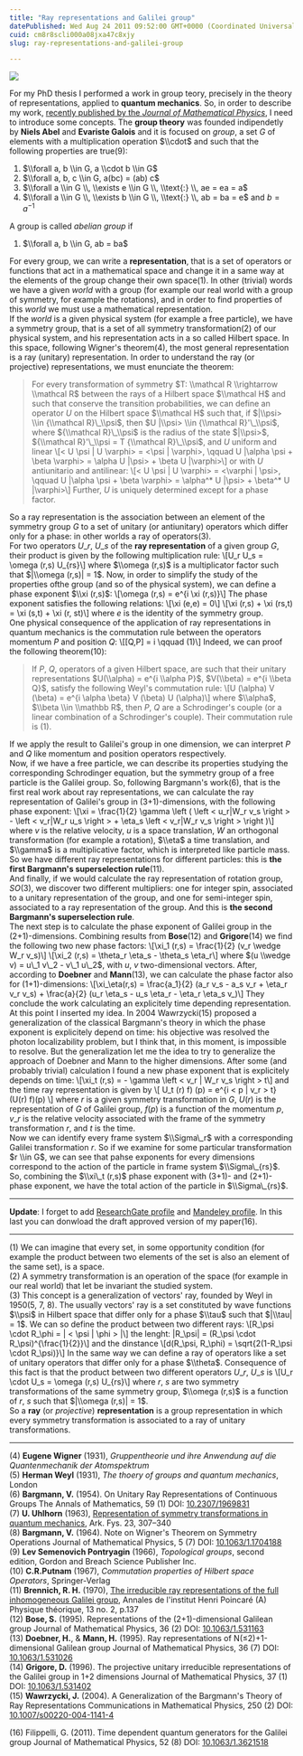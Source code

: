 ```yaml
---
title: "Ray representations and Galilei group"
datePublished: Wed Aug 24 2011 09:52:00 GMT+0000 (Coordinated Universal Time)
cuid: cm8r8scli000a08jxa47c8xjy
slug: ray-representations-and-galilei-group

---
```



[![](https://cdn.hashnode.com/res/hashnode/image/upload/v1743073213764/def42cbf-1f16-4f4d-b238-64b9f6c43611.jpeg)](http://www.jstor.org/pss/1969831)

For my PhD thesis I performed a work in group teory, precisely in the theory of representations, applied to **quantum mechanics**. So, in order to describe my work, [recently published by the _Journal of Mathematical Physics_](http://dx.doi.org/10.1063/1.3621518), I need to introduce some concepts. The **group theory** was founded indipendetly by **Niels Abel** and **Evariste Galois** and it is focused on _group_, a set $G$ of elements with a multiplication operation $\\cdot$ and such that the following properties are true(9):

1.  $\\forall a, b \\in G, a \\cdot b \\in G$
2.  $\\forall a, b, c \\in G, a(bc) = (ab) c$
3.  $\\forall a \\in G \\, \\exists e \\in G \\, \\text{:} \\, ae = ea = a$
4.  $\\forall a \\in G \\, \\exists b \\in G \\, \\text{:} \\, ab = ba = e$ and $b = a^{-1}$

A group is called _abelian group_ if

1.  $\\forall a, b \\in G, ab = ba$

For every group, we can write a **representation**, that is a set of operators or functions that act in a mathematical space and change it in a same way at the elements of the group change their own space(1). In other (trivial) words we have a given _world_ with a group (for example our real world with a group of symmetry, for example the rotations), and in order to find properties of this _world_ we must use a mathematical representation.  
If the _world_ is a given physical system (for example a free particle), we have a symmetry group, that is a set of all symmetry transformation(2) of our physical system, and his representation acts in a so called Hilbert space. In this space, following Wigner's theorem(4), the most general representation is a ray (unitary) representation. In order to understand the ray (or projective) representations, we must enunciate the theorem:

> For every transformation of symmetry $T: \\mathcal R \\rightarrow \\mathcal R$ between the rays of a Hilbert space $\\mathcal H$ and such that conserve the transition probabilities, we can define an operator $U$ on the Hilbert space $\\mathcal H$ such that, if $|\\psi> \\in {\\mathcal R}\_\\psi$, then $U |\\psi> \\in {\\mathcal R}'\_\\psi$, where ${\\mathcal R}\_\\psi$ is the radius of the state $|\\psi>$, ${\\mathcal R}'\_\\psi = T {\\mathcal R}\_\\psi$, and $U$ uniform and linear \\\[< U \\psi | U \\varphi> = <\\psi | \\varphi>, \\qquad U |\\alpha \\psi + \\beta \\varphi> = \\alpha U |\\psi> + \\beta U |\\varphi>\\\] or with $U$ antiunitario and antilinear: \\\[< U \\psi | U \\varphi> = <\\varphi | \\psi>, \\qquad U |\\alpha \\psi + \\beta \\varphi> = \\alpha^\* U |\\psi> + \\beta^\* U |\\varphi>\\\] Further, $U$ is uniquely determined except for a phase factor.

So a ray representation is the association between an element of the symmetry group $G$ to a set of unitary (or antiunitary) operators which differ only for a phase: in other worlds a ray of operators(3).  
For two operators $U\_r$, $U\_s$ of the **ray representation** of a given group $G$, their product is given by the following multiplication rule: \\\[U\_r U\_s = \\omega (r,s) U\_{rs}\\\] where $\\omega (r,s)$ is a multiplicator factor such that $|\\omega (r,s)| = 1$. Now, in order to simplify the study of the properties ofthe group (and so of the physical system), we can define a phase exponent $\\xi (r,s)$: \\\[\\omega (r,s) = e^{i \\xi (r,s)}\\\] The phase exponent satisfies the following relations: \\\[\\xi (e,e) = 0\\\] \\\[\\xi (r,s) + \\xi (rs,t) = \\xi (s,t) + \\xi (r, st)\\\] where $e$ is the identity of the symmetry group.  
One physical consequence of the application of ray representations in quantum mechanics is the commutation rule between the operators momentum $P$ and position $Q$: \\\[\[Q,P\] = i \\qquad (1)\\\] Indeed, we can proof the following theorem(10):

> If $P$, $Q$, operators of a given Hilbert space, are such that their unitary representations $U(\\alpha) = e^{i \\alpha P}$, $V(\\beta) = e^{i \\beta Q}$, satisfy the following Weyl's commutation rule: \\\[U (\\alpha) V (\\beta) = e^{i \\alpha \\beta} V (\\beta) U (\\alpha)\\\] where $\\alpha$, $\\beta \\in \\mathbb R$, then $P$, $Q$ are a Schrodinger's couple (or a linear combination of a Schrodinger's couple). Their commutation rule is (1).

If we apply the result to Galilei's group in one dimension, we can interpret $P$ and $Q$ like momentum and position operators respectively.  
Now, if we have a free particle, we can describe its properties studying the corresponding Schrodinger equation, but the symmetry group of a free particle is the Galilei group. So, following Bargmann's work(6), that is the first real work about ray representations, we can calculate the ray representation of Galilei's group in (3+1)-dimensions, with the following phase exponent: \\\[\\xi = \\frac{1}{2} \\gamma \\left ( \\left < u\_r|W\_r v\_s \\right > - \\left < v\_r|W\_r u\_s \\right > + \\eta\_s \\left < v\_r|W\_r v\_s \\right > \\right )\\\] where $v$ is the relative velocity, $u$ is a space translation, $W$ an orthogonal transformation (for example a rotation), $\\eta$ a time translation, and $\\gamma$ is a multiplicative factor, which is interpreted like particle mass. So we have different ray representations for different particles: this is **the first Bargmann's superselection rule**(11).  
And finally, if we would calculate the ray representation of rotation group, $SO(3)$, we discover two different multipliers: one for integer spin, associated to a unitary representation of the group, and one for semi-integer spin, associated to a ray representation of the group. And this is **the second Bargmann's superselection rule**.  
The next step is to calculate the phase exponent of Galilei group in the (2+1)-dimensions. Combining results from **Bose**(12) and **Grigore**(14) we find the following two new phase factors: \\\[\\xi\_1 (r,s) = \\frac{1}{2} (v\_r \\wedge W\_r v\_s)\\\] \\\[\\xi\_2 (r,s) = \\theta\_r \\eta\_s - \\theta\_s \\eta\_r\\\] where $(u \\wedge v) = u\_1 v\_2 - v\_1 u\_2$, with $u$, $v$ two-dimensional vectors. After, according to **Doebner** and **Mann**(13), we can calculate the phase factor also for (1+1)-dimensions: \\\[\\xi\_\\eta(r,s) = \\frac{a\_1}{2} (a\_r v\_s - a\_s v\_r + \\eta\_r v\_r v\_s) + \\frac{a}{2} (u\_r \\eta\_s - u\_s \\eta\_r - \\eta\_r \\eta\_s v\_)\\\] They conclude the work calculating an explicitely time depending representation.  
At this point I inserted my idea. In 2004 Wawrzycki(15) proposed a generalization of the classical Bargmann's theory in which the phase exponent is explicitely depend on time: his objective was resolved the photon localizability problem, but I think that, in this moment, is impossible to resolve. But the generalization let me the idea to try to generalize the approach of Doebner and Mann to the higher dimensions. After some (and probably trivial) calculation I found a new phase exponent that is explicitely depends on time: \\\[\\xi\_t (r,s) = - \\gamma \\left < v\_r | W\_r v\_s \\right > t\\\] and the time ray representation is given by \\\[ U\_t (r) f) (p) = e^{i < p | v\_r > t} (U(r) f)(p) \\\] where $r$ is a given symmetry transformation in $G$, $U(r)$ is the representation of $G$ of Galilei group, $f(p)$ is a function of the momentum $p$, $v\_r$ is the relative velocity associated with the frame of the symmetry transformation $r$, and $t$ is the time.  
Now we can identify every frame system $\\Sigma\_r$ with a corresponding Galilei transformation $r$. So if we examine for some particular transformation $r \\in G$, we can see that pahse exponents for every dimensions correspond to the action of the particle in frame system $\\Sigma\_{rs}$. So, combining the $\\xi\_t (r,s)$ phase exponent with (3+1)- and (2+1)-phase exponent, we have the total action of the particle in $\\Sigma\_{rs}$.

* * *

**Update**: I forget to add [ResearchGate profile](http://www.researchgate.net/profile/Gianluigi_Filippelli/?mnu=p0) and [Mandeley profile](http://www.mendeley.com/profiles/gianluigi-filippelli/). In this last you can donwload the draft approved version of my paper(16).

* * *

(1) We can imagine that every set, in some opportunity condition (for example the product between two elements of the set is also an element of the same set), is a space.  
(2) A symmetry transformation is an operation of the space (for example in our real world) that let be invariant the studied system.  
(3) This concept is a generalization of vectors' ray, founded by Weyl in 1950(5, 7, 8). The usually vectors' ray is a set constituted by wave functions $\\psi$ in Hilbert space that differ only for a phase $\\tau$ such that $|\\tau| = 1$. We can so define the product between two different rays: \\\[R\_\\psi \\cdot R\_\\phi = | < \\psi | \\phi > |\\\] the lenght: |R\_\\psi| = (R\_\\psi \\cdot R\_\\psi)^{\\frac{1}{2}}\\\] and the dinstance \\\[d(R\_\\psi, R\_\\phi) = \\sqrt{2(1-R\_\\psi \\cdot R\_\\psi)}\\\] In the same way we can define a ray of operators like a set of unitary operators that differ only for a phase $\\theta$. Consequence of this fact is that the product between two different operators $U\_r$, $U\_s$ is \\\[U\_r \\cdot U\_s = \\omega (r,s) U\_{rs}\\\] where $r$, $s$ are two symmetry transformations of the same symmetry group, $\\omega (r,s)$ is a function of $r$, $s$ such that $|\\omega (r,s)| = 1$.  
So a **ray** (or _projective_) **representation** is a group representation in which every symmetry transformation is associated to a ray of unitary transformations.

* * *

(4) **Eugene Wigner** (1931), _Gruppentheorie und ihre Anwendung auf die Quantenmechanik der Atomspektrum_  
(5) **Herman Weyl** (1931), _The thoery of groups and quantum mechanics_, London  
(6) **Bargmann, V.** (1954). On Unitary Ray Representations of Continuous Groups The Annals of Mathematics, 59 (1) DOI: [10.2307/1969831](http://dx.doi.org/10.2307/1969831)  
(7) **U. Uhlhorn** (1963), [Representation of symmetry transformations in quantum mechanics](http://www.osti.gov/energycitations/product.biblio.jsp?osti_id=4695249), Ark. Fys. 23, 307–340  
(8) **Bargmann, V.** (1964). Note on Wigner's Theorem on Symmetry Operations Journal of Mathematical Physics, 5 (7) DOI: [10.1063/1.1704188](http://dx.doi.org/10.1063/1.1704188)  
(9) **Lev Semenovich Pontryagin** (1966), _Topological groups_, second edition, Gordon and Breach Science Publisher Inc.  
(10) **C.R.Putnam** (1967), _Commutation properties of Hilbert space Operators_, Springer-Verlag  
(11) **Brennich, R. H.** (1970), [The irreducible ray representations of the full inhomogeneous Galilei group](http://archive.numdam.org/ARCHIVE/AIHPA/AIHPA_1970__13_2/AIHPA_1970__13_2_137_0/AIHPA_1970__13_2_137_0.pdf), Annales de l'institut Henri Poincaré (A) Physique théorique, 13 no. 2, p.137  
(12) **Bose, S.** (1995). Representations of the (2+1)-dimensional Galilean group Journal of Mathematical Physics, 36 (2) DOI: [10.1063/1.531163](http://dx.doi.org/10.1063/1.531163)  
(13) **Doebner, H.**, & **Mann, H.** (1995). Ray representations of N(≤2)+1-dimensional Galilean group Journal of Mathematical Physics, 36 (7) DOI: [10.1063/1.531026](http://dx.doi.org/10.1063/1.531026)  
(14) **Grigore, D.** (1996). The projective unitary irreducible representations of the Galilei group in 1+2 dimensions Journal of Mathematical Physics, 37 (1) DOI: [10.1063/1.531402](http://dx.doi.org/10.1063/1.531402)  
(15) **Wawrzycki, J.** (2004). A Generalization of the Bargmann's Theory of Ray Representations Communications in Mathematical Physics, 250 (2) DOI: [10.1007/s00220-004-1141-4](http://dx.doi.org/10.1007/s00220-004-1141-4)  

(16) Filippelli, G. (2011). Time dependent quantum generators for the Galilei group Journal of Mathematical Physics, 52 (8) DOI: [10.1063/1.3621518](http://dx.doi.org/10.1063/1.3621518)